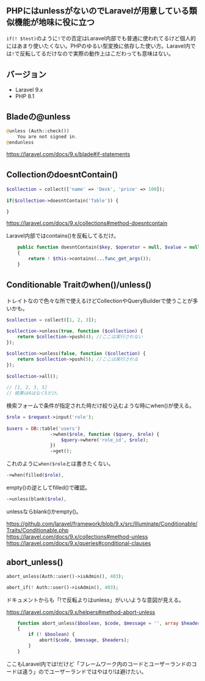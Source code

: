PHPにはunlessがないのでLaravelが用意している類似機能が地味に役に立つ
----

`if(! $test)`のように`!`での否定はLaravel内部でも普通に使われてるけど個人的にはあまり使いたくない。PHPのゆるい型変換に依存した使い方。Laravel内では`!`で反転してるだけなので実際の動作上はこだわっても意味はない。

## バージョン
- Laravel 9.x
- PHP 8.1

## Bladeの@unless
```php
@unless (Auth::check())
    You are not signed in.
@endunless
```

https://laravel.com/docs/9.x/blade#if-statements

## CollectionのdoesntContain()
```php
$collection = collect(['name' => 'Desk', 'price' => 100]);
 
if($collection->doesntContain('Table')) {

}
```

https://laravel.com/docs/9.x/collections#method-doesntcontain

Laravel内部ではcontains()を反転してるだけ。
```php
    public function doesntContain($key, $operator = null, $value = null)
    {
        return ! $this->contains(...func_get_args());
    }
```

## Conditionable Traitのwhen()/unless()
トレイトなので色々な所で使えるけどCollectionやQueryBuilderで使うことが多いかも。
```php
$collection = collect([1, 2, 3]);
 
$collection->unless(true, function ($collection) {
    return $collection->push(4); //ここは実行されない
});

$collection->unless(false, function ($collection) {
    return $collection->push(5); //ここは実行される
});
 
$collection->all();
 
// [1, 2, 3, 5]
// 結果は4はなく5だけ。
```

検索フォームで条件が指定された時だけ絞り込むような時にwhen()が使える。

```php
$role = $request->input('role');
 
$users = DB::table('users')
                ->when($role, function ($query, $role) {
                    $query->where('role_id', $role);
                })
                ->get();
```

これのように`when($role`とは書きたくない。
```php
->when(filled($role),
```
empty()の逆としてfilled()で確認。
```php
->unless(blank($role),
```
unlessならblank()かempty()。

https://github.com/laravel/framework/blob/9.x/src/Illuminate/Conditionable/Traits/Conditionable.php  
https://laravel.com/docs/9.x/collections#method-unless  
https://laravel.com/docs/9.x/queries#conditional-clauses

## abort_unless()
```php
abort_unless(Auth::user()->isAdmin(), 403);
```
```php
abort_if(! Auth::user()->isAdmin(), 403);
```
ドキュメントからも「!で反転よりはunless」がいいような意図が見える。

https://laravel.com/docs/9.x/helpers#method-abort-unless

```php
    function abort_unless($boolean, $code, $message = '', array $headers = [])
    {
        if (! $boolean) {
            abort($code, $message, $headers);
        }
    }
```
ここもLaravel内では!だけど「フレームワーク内のコードとユーザーランドのコードは違う」のでユーザーランドではやはり!は避けたい。

